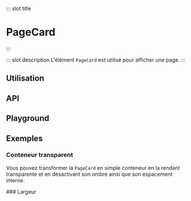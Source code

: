 ::: slot title
# PageCard
:::

::: slot description
L'élément `PageCard` est utilisé pour afficher une page.
:::

## Utilisation

<DocExample
  eager
  file="elements/page-card/examples/page-card"
/>

## API

<DocApi
	:value="['PageCard']"
	:api="{
		PageCard: {
			props: [
				{
					name: 'min-height',
					type: 'boolean',
					defaultValue: 'false',
					description: 'Définit une hauteur minimale de `500px`.'
				},
				{
					name: 'no-shadow',
					type: 'boolean',
					defaultValue: 'false',
					description: 'Supprime l\'ombre de la `VCard`.'
				},
				{
					name: 'card-class',
					type: 'string',
					defaultValue: 'undefined',
					description: 'Les classes à appliquer à la `VCard.`'
				},
				{
					name: 'card-padding',
					type: 'string',
					defaultValue: 'px-6 py-4',
					description: 'Le padding à appliquer à la `VCard`.''
				},
				{
					name: 'vuetify-options',
					type: 'Options',
					defaultValue: 'undefined',
					description: 'Personnalisation des composants Vuetify en utilisant la directive `customizable`.'
				}
			],
			slots: [
				{
					name: 'default',
					description: 'Slot pour afficher du contenu.'
				}
			]
		}
	}"
/>

## Playground

<DocExample file="elements/page-card/examples/page-card-playground" />

## Exemples

### Conteneur transparent
Vous pouvez transformer la `PageCard` en simple conteneur en la rendant transparente et en désactivant son ombre ainsi que son espacement interne.

<DocExample file="elements/page-card/examples/page-card-transparent" />
### Largeur

<DocExample file="elements/page-card/examples/page-card-width" />
